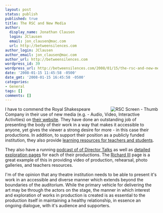 ```yaml
---
layout: post
status: publish
published: true
title: The RSC and New Media
author:
  display_name: Jonathan Clausen
  login: JClausen
  email: jon_clausen@mac.com
  url: http://betweensilences.com
author_login: JClausen
author_email: jon_clausen@mac.com
author_url: http://betweensilences.com
wordpress_id: 39
wordpress_url: http://betweensilences.com/2008/01/15/the-rsc-and-new-media/
date: '2008-01-15 11:45:58 -0500'
date_gmt: '2008-01-15 16:45:58 -0500'
categories:
- General
tags: []
comments: []
---
```

<p><a href="http://betweensilences.com/wp-content/uploads/2008/01/rsc_screen.jpg" title="RSC Screen - Thumb"><img align="right" src="http://betweensilences.com/wp-content/uploads/2008/01/rsc_screen_tn.jpg" alt="RSC Screen - Thumb" /></a>I have to commend the Royal Shakespeare Company in their use of new media (e.g. - Audio, Video, Interactive Activities) on <a href="http://www.rsc.org.uk">their website</a>.  They have done an outstanding job of presenting the body of their work in a way that makes it accessible to anyone, yet gives the viewer a strong desire for more - in this case their productions.   In addition, to support their position as a publicly funded institution, they also provide <a href="http://www.rsc.org.uk/learning/">learning resources for teachers and students</a>. </p>
<p>They also have a running <a href="http://www.rsc.org.uk/RSCPodcasts.xml">podcast of of Director Talks</a> as well as <a href="http://www.rsc.org.uk/explore/">detailed exploration pages</a> for each of their productions.  The <a href="http://www.rsc.org.uk/explore/plays/richard3.htm">Richard III</a> page is a great example of this in providing video of production, rehearsal, photo galleries, and teachers resources.</p>
<p>I'm of the opinion that any theatre institution needs to be able to present it's work in an accessible and diverse manner which extends beyond the boundaries of the auditorium.  While the primary vehicle for delivering the art may be through the actors on the stage, the manner in which interest and exploration of works in production is created is as essential to the production itself in maintaining a healthy relationship, in essence an ongoing dialogue, with it's audience and supporters.</p>
